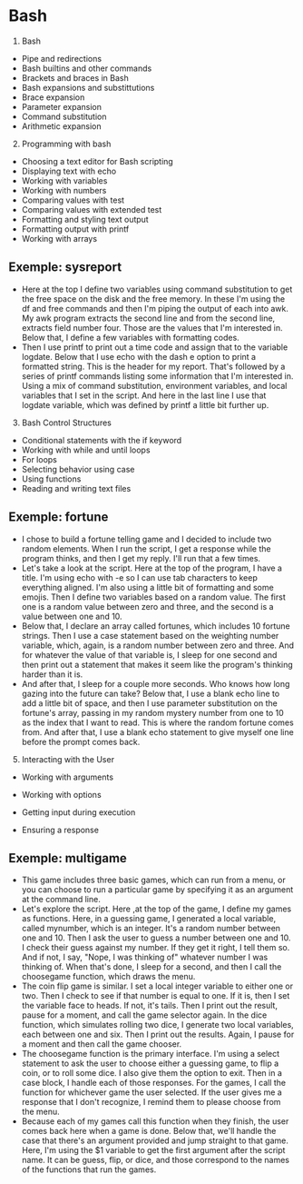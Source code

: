 # Bash
1. Bash
* Pipe and redirections
* Bash builtins and other commands 
* Brackets and braces in Bash
* Bash expansions and substittutions
* Brace expansion
* Parameter expansion
* Command substitution
* Arithmetic expansion

2. Programming with bash
* Choosing a text editor for Bash scripting
* Displaying text with echo
* Working with variables
* Working with numbers
* Comparing values with test
* Comparing values with extended test
* Formatting and styling text output
* Formatting output with printf
* Working with arrays

## Exemple: sysreport
* Here at the top I define two variables using command substitution to get the free space on the disk and the free memory. In these I'm using the df and free commands and then I'm piping the output of each into awk. My awk program extracts the second line and from the second line, extracts field number four. Those are the values that I'm interested in. Below that, I define a few variables with formatting codes. 
* Then I use printf to print out a time code and assign that to the variable logdate. Below that I use echo with the dash e option to print a formatted string. This is the header for my report. That's followed by a series of printf commands listing some information that I'm interested in. Using a mix of command substitution, environment variables, and local variables that I set in the script. And here in the last line I use that logdate variable, which was defined by printf a little bit further up. 

3. Bash Control Structures 
* Conditional statements with the if keyword
* Working with while and until loops
* For loops
* Selecting behavior using case
* Using functions
* Reading and writing text files
## Exemple: fortune
* I chose to build a fortune telling game and I decided to include two random elements. When I run the script, I get a response while the program thinks, and then I get my reply. I'll run that a few times. 
* Let's take a look at the script. Here at the top of the program, I have a title. I'm using echo with -e so I can use tab characters to keep everything aligned. I'm also using a little bit of formatting and some emojis. Then I define two variables based on a random value. The first one is a random value between zero and three, and the second is a value between one and 10. 
* Below that, I declare an array called fortunes, which includes 10 fortune strings. Then I use a case statement based on the weighting number variable, which, again, is a random number between zero and three. And for whatever the value of that variable is, I sleep for one second and then print out a statement that makes it seem like the program's thinking harder than it is. 
* And after that, I sleep for a couple more seconds. Who knows how long gazing into the future can take? Below that, I use a blank echo line to add a little bit of space, and then I use parameter substitution on the fortune's array, passing in my random mystery number from one to 10 as the index that I want to read. This is where the random fortune comes from. And after that, I use a blank echo statement to give myself one line before the prompt comes back. 
5. Interacting with the User
* Working with arguments 

* Working with options 

* Getting input during execution 

* Ensuring a response 

## Exemple: multigame

* This game includes three basic games, which can run from a menu, or you can choose to run a particular game by specifying it as an argument at the command line. 
* Let's explore the script. Here ,at the top of the game, I define my games as functions. Here, in a guessing game, I generated a local variable, called mynumber, which is an integer. It's a random number between one and 10. Then I ask the user to guess a number between one and 10. I check their guess against my number. If they get it right, I tell them so. And if not, I say, "Nope, I was thinking of" whatever number I was thinking of. When that's done, I sleep for a second, and then I call the choosegame function, which draws the menu. 
* The coin flip game is similar. I set a local integer variable to either one or two. Then I check to see if that number is equal to one. If it is, then I set the variable face to heads. If not, it's tails. Then I print out the result, pause for a moment, and call the game selector again. In the dice function, which simulates rolling two dice, I generate two local variables, each between one and six. Then I print out the results. Again, I pause for a moment and then call the game chooser. 
* The choosegame function is the primary interface. I'm using a select statement to ask the user to choose either a guessing game, to flip a coin, or to roll some dice. I also give them the option to exit. Then in a case block, I handle each of those responses. For the games, I call the function for whichever game the user selected. If the user gives me a response that I don't recognize, I remind them to please choose from the menu. 
* Because each of my games call this function when they finish, the user comes back here when a game is done. Below that, we'll handle the case that there's an argument provided and jump straight to that game. Here, I'm using the $1 variable to get the first argument after the script name. It can be guess, flip, or dice, and those correspond to the names of the functions that run the games. 

